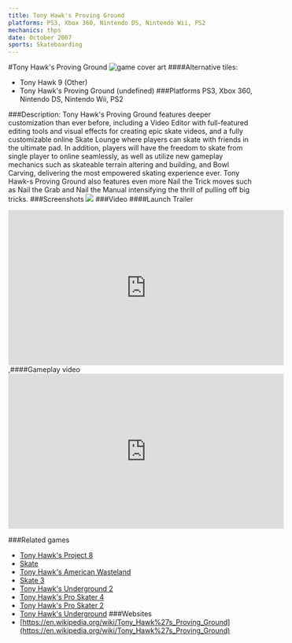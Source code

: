 ```yaml
---
title: Tony Hawk's Proving Ground
platforms: PS3, Xbox 360, Nintendo DS, Nintendo Wii, PS2
mechanics: thps
date: October 2007
sports: Skateboarding
---
```

#Tony Hawk's Proving Ground
![game cover art](//images.igdb.com/igdb/image/upload/t_cover_big/b9igl17wr89ejepjquuj.jpg "Logo Title Text 1")
####Alternative tiles:
* Tony Hawk 9 (Other)
* Tony Hawk's Proving Ground (undefined)
###Platforms
PS3, Xbox 360, Nintendo DS, Nintendo Wii, PS2

###Description:
Tony Hawk's Proving Ground features deeper customization than ever before, including a Video Editor with full-featured editing tools and visual effects for creating epic skate videos, and a fully customizable online Skate Lounge where players can skate with friends in the ultimate pad. In addition, players will have the freedom to skate from single player to online seamlessly, as well as utilize new gameplay mechanics such as skateable terrain altering and building, and Bowl Carving, delivering the most empowered skating experience ever. Tony Hawk-s Proving Ground also features even more Nail the Trick moves such as Nail the Grab and Nail the Manual intensifying the thrill of pulling off big tricks.
###Screenshots
<a target="_blank" href="//images.igdb.com/igdb/image/upload/t_cover_big/luyzdy7sxahtefdlblr9.jpg"><img src="//images.igdb.com/igdb/image/upload/t_thumb/luyzdy7sxahtefdlblr9.jpg"/></a>
###Video
####Launch Trailer

<iframe width="560" height="315" src="https://www.youtube.com/embed/fMlr17jxMMk" frameborder="0" allowfullscreen></iframe>
,####Gameplay video

<iframe width="560" height="315" src="https://www.youtube.com/embed/l58zV44Cap0" frameborder="0" allowfullscreen></iframe>

###Related games
* [Tony Hawk's Project 8](/games/tony-hawk-s-project-8-6204/)
* [Skate](/games/skate-2585/)
* [Tony Hawk's American Wasteland](/games/tony-hawk-s-american-wasteland-7219/)
* [Skate 3](/games/skate-3-2587/)
* [Tony Hawk's Underground 2](/games/tony-hawk-s-underground-2-2699/)
* [Tony Hawk's Pro Skater 4](/games/tony-hawk-s-pro-skater-4-915/)
* [Tony Hawk's Pro Skater 2](/games/tony-hawk-s-pro-skater-2-913/)
* [Tony Hawk's Underground](/games/tony-hawk-s-underground-2698/)
###Websites
* [https://en.wikipedia.org/wiki/Tony_Hawk%27s_Proving_Ground](https://en.wikipedia.org/wiki/Tony_Hawk%27s_Proving_Ground)
